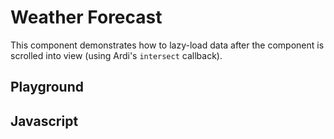 # Weather Forecast

This component demonstrates how to lazy-load data after the component is scrolled into view (using Ardi's `intersect` callback).

<script src="/components/weather.js" type="module"></script>

## Playground

<element-story>
  <script type="application/json">
    {
      "place": {"type": "text"},
      "label": {"type": "text"},
      "lat": {"type": "text"},
      "lon": {"type": "text"},
      "unit": {"type": "list", "options": ["fahrenheit", "celsius"]},
      "locale": {"type": "text"},
      "breakpoint": {"type": "number"}
    }
  </script>
  <ardi-weather lat="42.375" lon="-83" place="Detroit" unit="fahrenheit" label="forecast" locale="en-us" breakpoint="500" style="width: 100%"></ardi-weather>
</element-story>

## Javascript

[](../components/weather.js ':include')
